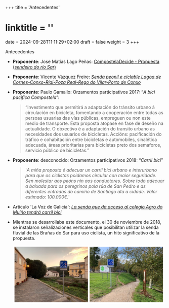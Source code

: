 +++
title = 'Antecedentes'
# linktitle = ''
date = 2024-09-28T11:11:29+02:00
draft = false
weight = 3
+++

Antecedentes

- **Proponente**: Jose Matías Lago Peñas: [CompostelaDecide - Propuesta (*sendeiro do río Sar*)][1]

- **Proponente**: Vicente Vázquez Freire: [*Senda peonil e ciclable Lagoa de Cornes-Conxo-Rial-Poza Real-Rego do Vilar-Porto de Conxo*][2]

- **Proponente**: Paulo Gamallo: Orzamentos participativos 2017: “*A bici pacifica Compostela*”:

  > “Investimento que permitirá a adaptación do tránsito urbano á circulación en bicicleta, fomentando a cooperación entre todas as persoas usuarias das vías públicas, empreguen ou non este medio de transporte. Esta proposta atopase en fase de deseño na actualidade. O obxectivo é a adaptación do transito urbano as necesidades dos usuarios de bicicletas. Accións: pacificación do tráfico e cohabitación entre bicicletas e automobiles, sinalética adecuada, áreas prioritarias para bicicletas preto dos semaforos, servicio público de bicicletas.”

- **Proponente**: desconocido: Orzamentos participativos 2018: “*Carril bici*”

    > '*A miña proposta é adecuar un carril bici urbano e interurbano para que os ciclistas poidamos circular con maior seguridade. Sen molestar aos peóns nin aos conductores. Sobre todo adecuar a baixada para os peregrinos pola rúa de San Pedro e as diferentes entradas do camiño de Santiago ata a cidade. Valor estimado: 100.000€.*'

- Artículo 'La Voz de Galicia': [*La senda que da acceso al colegio Agro do Muíño tendrá carril bici*][3]

- Mientras se desarrollaba este documento, el 30 de noviembre de 2018, se instalaron señalizaciones verticales que posibilitan utilizar la senda fluvial de las Brañas do Sar para uso ciclista, un hito significativo de la propuesta.
  
  ![Sinalética sobre a actual senda das Brañas de Sar](img/sinaletica-sar.png)

<!-- Referencias externas -->
[1]: https://decide.santiagodecompostela.gal/#/proposal/8e15eff1-92b6-487a-9db7-65c390a1c8ae
[2]: https://decide.santiagodecompostela.gal/#/proposal/da63e7e8-3b80-4d0d-b0c4-f7453b994377
[3]: https://www.lavozdegalicia.es/noticia/santiago/ames/2019/01/25/senda-da-acceso-colegio-agro-do-muino-tendra-carril-bici/0003_201901S25C6999.htm

